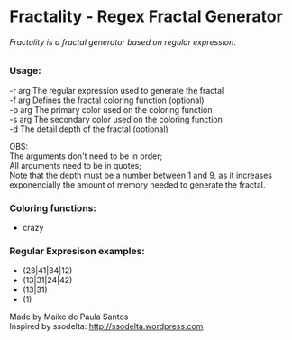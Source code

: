 # Fractality - Regex Fractal Generator
###### Fractality is a fractal generator based on regular expression.

### Usage:
-r arg	The regular expression used to generate the fractal  
-f arg	Defines the fractal coloring function (optional)  
-p arg	The primary color used on the coloring function  
-s arg	The secondary color used on the coloring function  
-d <arg>	The detail depth of the fractal (optional)  

OBS:  
The arguments don't need to be in order;  
All arguments need to be in quotes;  
Note that the depth must be a number between 1 and 9, as it increases exponencially the amount of memory needed to generate the fractal.  


### Coloring functions:
- crazy

### Regular Expresison examples:
- (23|41|34|12)
- (13|31|24|42)
- (13|31)
- (1)


Made by Maike de Paula Santos  
Inspired by ssodelta: http://ssodelta.wordpress.com
